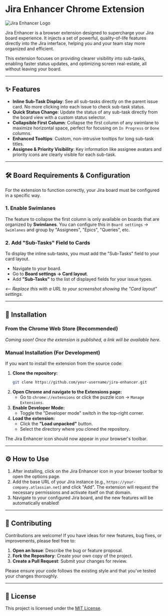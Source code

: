 # Jira Enhancer Chrome Extension

![Jira Enhancer Logo](./icons/icon128.png)

Jira Enhancer is a browser extension designed to supercharge your Jira board experience. It injects a set of powerful, quality-of-life features directly into the Jira interface, helping you and your team stay more organized and efficient.

This extension focuses on providing clearer visibility into sub-tasks, enabling faster status updates, and optimizing screen real-estate, all without leaving your board.

---

## ✨ Features

-   **Inline Sub-Task Display**: See all sub-tasks directly on the parent issue card. No more clicking into each issue to check sub-task status.
-   **Quick Status Change**: Update the status of any sub-task directly from the board view with a custom status selector.
-   **Collapsible First Column**: Collapse the first column of any swimlane to maximize horizontal space, perfect for focusing on `In Progress` or `Done` columns.
-   **Enhanced Tooltips**: Custom, non-intrusive tooltips for long sub-task titles.
-   **Assignee & Priority Visibility**: Key information like assignee avatars and priority icons are clearly visible for each sub-task.

---

## 🛠️ Board Requirements & Configuration

For the extension to function correctly, your Jira board must be configured in a specific way.

### 1. Enable Swimlanes
The feature to collapse the first column is only available on boards that are organized by **Swimlanes**. You can configure this in `Board settings` → `Swimlanes` and group by "Assignees", "Epics", "Queries", etc.

### 2. Add "Sub-Tasks" Field to Cards
To display the inline sub-tasks, you must add the "Sub-Tasks" field to your card layout.
-   Navigate to your board.
-   Go to **Board settings → Card layout**.
-   Add **"Sub-Tasks"** to the list of displayed fields for your issue types.

 
*<-- Replace this with a URL to your screenshot showing the "Card layout" settings.*

---

## 🚀 Installation

### From the Chrome Web Store (Recommended)

*Coming soon! Once the extension is published, a link will be available here.*

### Manual Installation (For Development)

If you want to install the extension from the source code:

1.  **Clone the repository:**
    ```bash
    git clone https://github.com/your-username/jira-enhancer.git
    ```
2.  **Open Chrome and navigate to the Extensions page:**
    -   Go to `chrome://extensions` or click the puzzle icon → `Manage Extensions`.
3.  **Enable Developer Mode:**
    -   Toggle the "Developer mode" switch in the top-right corner.
4.  **Load the extension:**
    -   Click the **"Load unpacked"** button.
    -   Select the directory where you cloned the repository.

The Jira Enhancer icon should now appear in your browser's toolbar.

---

## ⚙️ How to Use

1.  After installing, click on the Jira Enhancer icon in your browser toolbar to open the options page.
2.  Add the base URL of your Jira instance (e.g., `https://your-company.atlassian.net`) and click "Add". The extension will request the necessary permissions and activate itself on that domain.
3.  Navigate to your configured Jira board, and the new features will be automatically enabled!

---

## 🤝 Contributing

Contributions are welcome! If you have ideas for new features, bug fixes, or improvements, please feel free to:

1.  **Open an Issue**: Describe the bug or feature proposal.
2.  **Fork the Repository**: Create your own copy of the project.
3.  **Create a Pull Request**: Submit your changes for review.

Please ensure your code follows the existing style and that you've tested your changes thoroughly.

---

## 📜 License

This project is licensed under the [MIT License](LICENSE).
